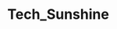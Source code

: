 # Tech_Sunshine

<!-- 
git init
git  add . -> add all the files
git commit -m "msg"
git branch -M main
git add remote origin "link"
git push origin main

 -->


<!-- git add .
git commit -m "msg"
git pull origin main
git push origin main -->